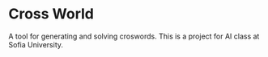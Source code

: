 # Cross World

A tool for generating and solving croswords. This is a project for AI class at Sofia University.